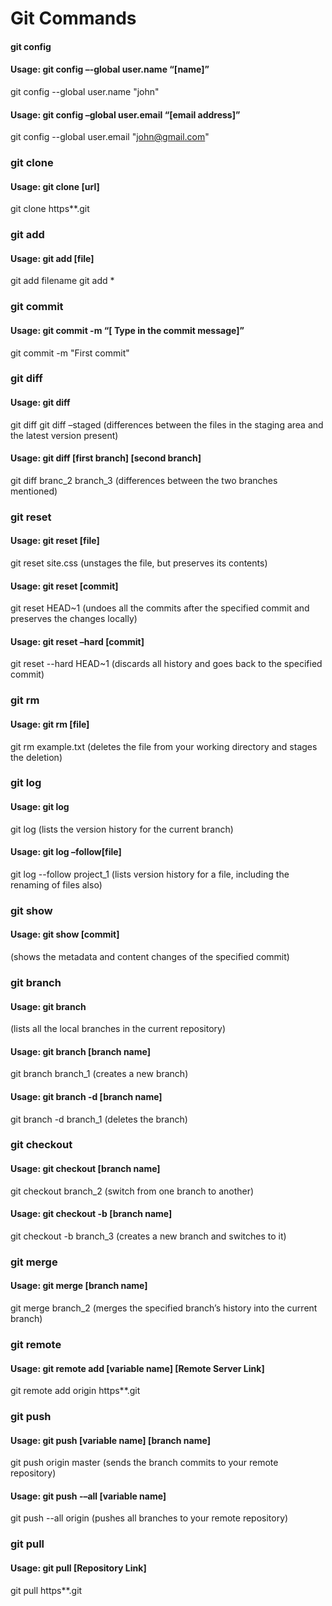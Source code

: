 # Git Commands
#### git config
#### Usage: git config –-global user.name “[name]”  
git config --global user.name "john"
#### Usage: git config –global user.email “[email address]”  
git config --global user.email "john@gmail.com"

### git clone
#### Usage: git clone [url]  
git clone https**.git

### git add
#### Usage: git add [file]  
git add filename
git add *  

### git commit
#### Usage: git commit -m “[ Type in the commit message]”  
git commit -m "First commit"

### git diff
#### Usage: git diff  
git diff
git diff –staged (differences between the files in the staging area and the latest version present)
#### Usage: git diff [first branch] [second branch]  
git diff branc_2 branch_3 (differences between the two branches mentioned)

### git reset 
#### Usage: git reset [file]  
git reset site.css (unstages the file, but preserves its contents)
#### Usage: git reset [commit]
git reset HEAD~1 (undoes all the commits after the specified commit and preserves the changes locally)
#### Usage: git reset –hard [commit]  
git reset --hard HEAD~1 (discards all history and goes back to the specified commit)

### git rm
#### Usage: git rm [file]
git rm example.txt (deletes the file from your working directory and stages the deletion)

### git log
#### Usage: git log  
git log (lists the version history for the current branch)
#### Usage: git log –follow[file]  
git log --follow project_1 (lists version history for a file, including the renaming of files also)

### git show
#### Usage: git show [commit]  
(shows the metadata and content changes of the specified commit)

### git branch
#### Usage: git branch  
(lists all the local branches in the current repository)
#### Usage: git branch [branch name]
git branch branch_1 (creates a new branch)
#### Usage: git branch -d [branch name]  
git branch -d branch_1 (deletes the branch)

### git checkout
#### Usage: git checkout [branch name]  
git checkout branch_2 (switch from one branch to another)
#### Usage: git checkout -b [branch name]  
git checkout -b branch_3 (creates a new branch and switches to it)

### git merge
#### Usage: git merge [branch name]  
git merge branch_2 (merges the specified branch’s history into the current branch)

### git remote
#### Usage: git remote add [variable name] [Remote Server Link]  
git remote add origin https**.git

### git push
#### Usage: git push [variable name] [branch name]
git push origin master (sends the branch commits to your remote repository)
#### Usage: git push -–all [variable name]
git push --all origin (pushes all branches to your remote repository)

### git pull
#### Usage: git pull [Repository Link]  
git pull https**.git
